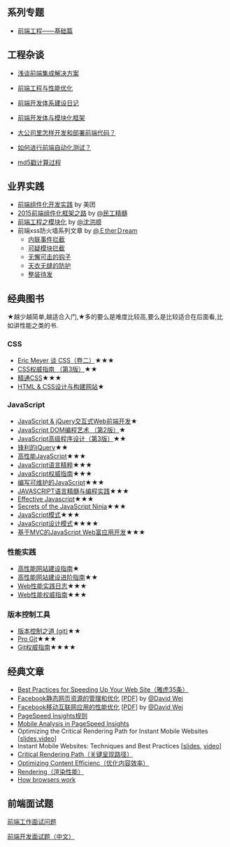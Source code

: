 

## 系列专题
- [前端工程——基础篇](https://github.com/fouber/blog/issues/10)

## 工程杂谈
- [浅谈前端集成解决方案](https://github.com/fouber/blog/issues/1)

- [前端工程与性能优化](https://github.com/fouber/blog/issues/3)
- [前端开发体系建设日记](https://github.com/fouber/blog/issues/2)
- [前端开发体与模块化框架](https://github.com/fouber/blog/issues/4)
- [大公司里怎样开发和部署前端代码？](https://github.com/fyuanfen/note/blob/master/article/6.md)
- [如何进行前端自动化测试？](https://github.com/fouber/blog/issues/7)
- [md5戳计算过程](https://github.com/fouber/blog/issues/5)

## 业界实践
- [前端组件化开发实践](http://tech.meituan.com/frontend-component-practice.html) by 美团 
- [2015前端组件化框架之路](https://github.com/xufei/blog/issues/19) by [@民工精髓](http://weibo.com/sharpmaster)
- [前端工程之模块化](http://fex.baidu.com/blog/2014/03/fis-module/) by [@沈洪顺](http://weibo.com/u/1916384703)
- 前端xss防火墙系列文章 by [@ＥtherＤream](https://github.com/zjcqoo)
	- [内联事件拦截](http://fex.baidu.com/blog/2014/06/xss-frontend-firewall-1/)
	- [可疑模块拦截](http://fex.baidu.com/blog/2014/06/xss-frontend-firewall-2/)
	- [无懈可击的钩子](http://fex.baidu.com/blog/2014/06/xss-frontend-firewall-3/)
	- [天衣无缝的防护](http://fex.baidu.com/blog/2014/06/xss-frontend-firewall-4/)
	- [整装待发](http://fex.baidu.com/blog/2014/06/xss-frontend-firewall-5)
	
## 经典图书
★越少越简单,越适合入门,★多的要么是难度比较高,要么是比较适合在后面看,比如讲性能之类的书.

### CSS
- [Eric Meyer 谈 CSS（卷二）](http://www.amazon.cn/Eric-Meyer-谈-CSS-迈耶/dp/B00170M84I/)★★★
- [CSS权威指南 （第3版）](http://book.douban.com/subject/2308234/)★★
- [精通CSS](http://book.douban.com/subject/4736167/)★★★
- [HTML & CSS设计与构建网站](http://book.douban.com/subject/21338365/)★

### JavaScript
- [JavaScript & jQuery交互式Web前端开发](http://book.douban.com/subject/26433805/)★
- [JavaScript DOM编程艺术 （第2版）](http://book.douban.com/subject/6038371/)★
- [JavaScript高级程序设计（第3版）](http://book.douban.com/subject/10546125/)★★
- [锋利的jQuery](http://book.douban.com/subject/10792216/)★★
- [高性能JavaScript](http://book.douban.com/subject/5362856/)★★★
- [JavaScript语言精粹](http://book.douban.com/subject/3590768/)★★★
- [JavaScript权威指南](http://book.douban.com/subject/10549733/)★★★
- [编写可维护的JavaScript](http://book.douban.com/subject/21792530/)★★★
- [JAVASCRIPT语言精髓与编程实践](http://book.douban.com/subject/3012828/)★★★
- [Effective Javascript](http://www.amazon.com/Effective-JavaScript-Specific-Software-Development/dp/0321812182)★★★
- [Secrets of the JavaScript Ninja](http://book.douban.com/subject/3176860/)★★★
- [JavaScript模式](http://book.douban.com/subject/11506062/)★★★
- [JavaScript设计模式](http://book.douban.com/subject/3329540/)★★★★
- [基于MVC的JavaScript Web富应用开发](http://book.douban.com/subject/10733304/)★★★

### 性能实践
- [高性能网站建设指南](https://book.douban.com/subject/3132277/)★
- [高性能网站建设进阶指南](https://book.douban.com/subject/4719162/)★★
- [Web性能实践日志](http://book.douban.com/subject/25891125/)★★★
- [Web性能权威指南](http://book.douban.com/subject/25856314/)★★★


### 版本控制工具
- [版本控制之道 (git)](http://book.douban.com/subject/4813786/)★★
- [Pro Git](http://iissnan.com/progit/)★★★
- [Git权威指南](http://book.douban.com/subject/6526452/)★★★★



## 经典文章
- [Best Practices for Speeding Up Your Web Site（雅虎35条）](https://developer.yahoo.com/performance/rules.html)
- [Facebook静态网页资源的管理和优化](http://v.youku.com/v_show/id_XMjI5OTUxMjE2.html) [[PDF](http://velocity.oreilly.com.cn/2010/ppts/VelocityChina2010Dec7StaticResource.pdf)] by [@David Wei](http://weibo.com/weixiaoliang9)
- [Facebook移动互联网应用的性能优化](http://v.youku.com/v_show/id_XMzUwOTQzMzA4.html) [[PDF](http://velocity.oreilly.com.cn/2011/ppts/MobilePerformanceVelocity2011_DavidWei.pdf)] by [@David Wei](http://weibo.com/weixiaoliang9)
- [PageSpeed Insights规则](https://developers.google.com/speed/docs/insights/rules?csw=1)
- [Mobile Analysis in PageSpeed Insights](https://developers.google.com/speed/docs/insights/mobile)
- Optimizing the Critical Rendering Path for Instant Mobile Websites [[slides](https://docs.google.com/presentation/d/1IRHyU7_crIiCjl0Gvue0WY3eY_eYvFQvSfwQouW9368/present?slide=id.p19),[video](https://www.youtube.com/watch?v=YV1nKLWoARQ)]
- Instant Mobile Websites: Techniques and Best Practices [[slides](http://storage.googleapis.com/io-2013/presentations/239-%20Instant%20Mobile%20Websites-%20Techniques%20and%20Best%20Practices.pdf), [video](https://www.youtube.com/watch?v=Bzw8-ZLpwtw)]
- [Critical Rendering Path（关键呈现路径）](https://developers.google.com/web/fundamentals/performance/critical-rendering-path/)
- [Optimizing Content Efficienc（优化内容效率）](https://developers.google.com/web/fundamentals/performance/optimizing-content-efficiency/?hl=zh-cn)
- [Rendering（渲染性能）](https://developers.google.com/web/fundamentals/performance/rendering/?hl=zh-cn)
- [How browsers work](http://taligarsiel.com/Projects/howbrowserswork1.htm)


## 前端面试题
[前端工作面试问题](https://github.com/h5bp/Front-end-Developer-Interview-Questions
)

[前端开发面试题（中文）](https://github.com/markyun/My-blog/tree/master/Front-end-Developer-Questions/Questions-and-Answers)



